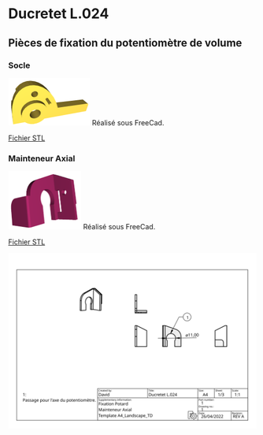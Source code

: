 # Ducretet L.024

## Pièces de fixation du potentiomètre de volume

### Socle

<img src="FixationPotard-Socle.png" alt="FixationPotard-Socle" style="zoom:25%;" />
Réalisé sous FreeCad.

[Fichier STL](FixationPotard-Socle.stl)  

### Mainteneur Axial

<img src="FixationPotard-MainteneurAxial.png" alt="FixationPotard-Mainteneur Axial" style="zoom:25%;" />
Réalisé sous FreeCad.

[Fichier STL](FixationPotard-MainteneurAxial.stl)

![schéma](FixationPotard.svg)